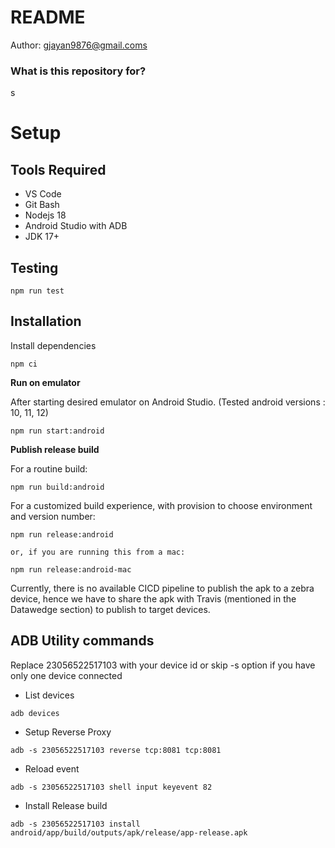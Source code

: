 # README

Author: gjayan9876@gmail.coms

### What is this repository for?

s

# Setup

## Tools Required

-   VS Code
-   Git Bash
-   Nodejs 18
-   Android Studio with ADB
-   JDK 17+

## Testing

```
npm run test
```

## Installation

Install dependencies

```
npm ci
```

**Run on emulator**

After starting desired emulator on Android Studio. (Tested android versions : 10, 11, 12)

```
npm run start:android
```

**Publish release build**

For a routine build:

```
npm run build:android
```

For a customized build experience, with provision to choose environment and version number:

```
npm run release:android

or, if you are running this from a mac:

npm run release:android-mac
```

Currently, there is no available CICD pipeline to publish the apk to a zebra device, hence we have to share the apk with Travis (mentioned in the Datawedge section) to publish to target devices.

## ADB Utility commands

Replace 23056522517103 with your device id or skip -s option if you have only one device connected

-   List devices

```
adb devices
```

-   Setup Reverse Proxy

```
adb -s 23056522517103 reverse tcp:8081 tcp:8081
```

-   Reload event

```
adb -s 23056522517103 shell input keyevent 82
```

-   Install Release build

```
adb -s 23056522517103 install android/app/build/outputs/apk/release/app-release.apk
```

